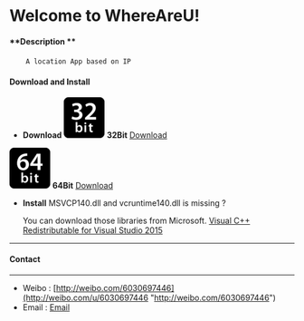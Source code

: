 Welcome to WhereAreU!
===================

#### **Description **
		
		A location App based on IP
	
####  **Download and Install**

 - **Download**
 [![32bitDownload](https://raw.githubusercontent.com/ArminSuper/WhereAreU/master/images/32bit.png "32bitDownload")](https://raw.githubusercontent.com/ArminSuper/WhereAreU/master/Install_WhereAreU32.exe)   **32Bit** [Download](https://raw.githubusercontent.com/ArminSuper/WhereAreU/master/Install_WhereAreU32.exe)
 
 [![64bitDownload](https://raw.githubusercontent.com/ArminSuper/WhereAreU/master/images/64bit.png "64bitDownload")](https://raw.githubusercontent.com/ArminSuper/WhereAreU/master/Install_WhereAreU64.exe) **64Bit** [Download](https://raw.githubusercontent.com/ArminSuper/WhereAreU/master/Install_WhereAreU64.exe)
 
 - **Install**
	MSVCP140.dll and vcruntime140.dll  is missing ?
	
	You can download those libraries from Microsoft.
	[Visual C++ Redistributable for Visual Studio 2015](https://www.microsoft.com/en-US/download/details.aspx?id=48145)
	
------
#### **Contact** 

----------
 - Weibo  :  [http://weibo.com/6030697446](http://weibo.com/u/6030697446 "http://weibo.com/6030697446")
 -  Email  :  [Email](mailto:j7armin@gmail.com)

